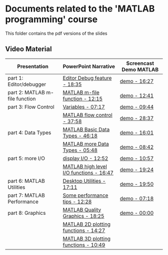 # Documents related to the 'MATLAB programming' course

This folder contains the pdf versions of the slides

## Video Material

|Presentation | PowerPoint Narrative | Screencast Demo MATLAB |
|------------ | -------------------- | -----------------------|
|part 1: Editor/debugger | [Editor Debug feature - 18:35](https://kuleuven.mediaspace.kaltura.com/media/202009-Matlab-EditDebug_m/1_e3u53a0d)| [demo - 16:27](https://kuleuven.mediaspace.kaltura.com/media/matlab_edit_debug.mp4/1_wxi5wskb) |
|part 2: MATLAB m-file function | [MATLAB m-file function - 12:15](https://kuleuven.mediaspace.kaltura.com/media/202009-Matlab-MfilesBasics-function_m/1_aknzazkn) | [demo - 12:41](https://kuleuven.mediaspace.kaltura.com/media/matlab_mfile_function.mp4/1_q7rzn06y) |
|part 3: Flow Control | [Variables - 07:17](https://kuleuven.mediaspace.kaltura.com/media/202009-Matlab-Variables_m/1_u6ueq4lm) |[demo - 09:44](https://kuleuven.mediaspace.kaltura.com/media/matlab_variables.mp4/1_6hlkp84w)  |
| | [MATLAB flow control - 37:58](https://kuleuven.mediaspace.kaltura.com/media/202009-Matlab-FlowControl_m/1_f58kf0ko) | [demo - 28:37](https://kuleuven.mediaspace.kaltura.com/media/Matlab_flowcontrol.mp4/1_eeh432o9)  |
|part 4: Data Types |[MATLAB Basic Data Types - 46:18](https://kuleuven.mediaspace.kaltura.com/media/202009-Matlab-FundamentalDataTypes-basic_m/1_v38246am) | [demo - 16:01](https://kuleuven.mediaspace.kaltura.com/media/matlab_datatypes_basics.mp4/1_ciloqm8j) |
| |[MATLAB more Data Types - 05:48](https://kuleuven.mediaspace.kaltura.com/media/202009-Matlab-FundamentalDataTypes-more_m.mp4/1_ati71xgj) | [demo - 08:42](https://kuleuven.mediaspace.kaltura.com/media/demo_tables/1_wq7hm3kp) |
|part 5: more I/O |[display I/O - 12:52](https://kuleuven.mediaspace.kaltura.com/media/202009-Matlab-IO-display-programming_m/1_jbzpx1yt) | [demo - 10:57](https://kuleuven.mediaspace.kaltura.com/media/io_display.mp4/1_b5vy8y9f) |
| |[MATLAB high level I/O functions - 16:47](https://kuleuven.mediaspace.kaltura.com/media/202009-Matlab-IO-highLevel-programming_m.mp4/1_3qb21dlw) | [demo - 19:24](https://kuleuven.mediaspace.kaltura.com/media/io_highlevel_programming.mp4/1_0du3eqip) |
|part 6: MATLAB Utilities |[Desktop Utilities - 17:11](https://kuleuven.mediaspace.kaltura.com/media/202009-Matlab-Utilities_m/1_jyol3gul) | [demo - 19:50](https://kuleuven.mediaspace.kaltura.com/media/matlab_utilities.mp4/1_pvgroxp4) |
|part 7: MATLAB Performance |[Some performance tips - 12:28](https://kuleuven.mediaspace.kaltura.com/media/202009-Matlab-Performance_m/1_245t9m3u) | [demo - 07:18](https://kuleuven.mediaspace.kaltura.com/media/matlab_performance_tips.mp4/1_ogptrlfu) |
|part 8: Graphics |[MATLAB Quality Graphics - 18:25](https://kuleuven.mediaspace.kaltura.com/media/202009-Matlab-QualityPlots_m/1_z1v2nqex) | [demo - 00:00]() |
| |[MATLAB 2D plotting functions - 14:27](https://kuleuven.mediaspace.kaltura.com/media/202009-Matlab-Visualization-2D_m/1_r9tde9ut) | |
| |[MATLAB 3D plotting functions - 10:49](https://kuleuven.mediaspace.kaltura.com/media/202009-Matlab-Visualization-3D_m.mp4/1_0jql38gj) | |
